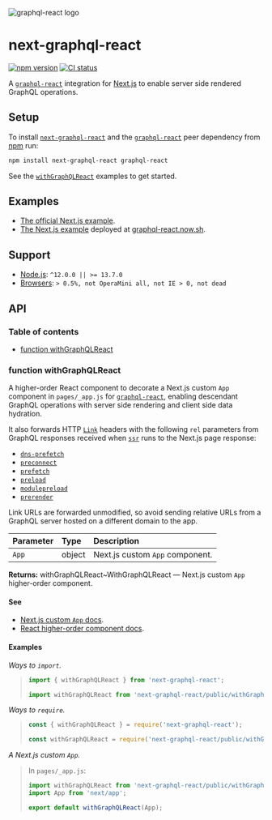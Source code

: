 ![graphql-react logo](https://cdn.jsdelivr.net/gh/jaydenseric/graphql-react@0.1.0/graphql-react-logo.svg)

# next-graphql-react

[![npm version](https://badgen.net/npm/v/next-graphql-react)](https://npm.im/next-graphql-react) [![CI status](https://github.com/jaydenseric/next-graphql-react/workflows/CI/badge.svg)](https://github.com/jaydenseric/next-graphql-react/actions)

A [`graphql-react`](https://npm.im/graphql-react) integration for [Next.js](https://nextjs.org) to enable server side rendered GraphQL operations.

## Setup

To install [`next-graphql-react`](https://npm.im/next-graphql-react) and the [`graphql-react`](https://npm.im/graphql-react) peer dependency from [npm](https://npmjs.com) run:

```sh
npm install next-graphql-react graphql-react
```

See the [`withGraphQLReact`](#function-withgraphqlapp) examples to get started.

## Examples

- [The official Next.js example](https://github.com/zeit/next.js/tree/canary/examples/with-graphql-react).
- [The Next.js example](https://github.com/jaydenseric/graphql-react-examples) deployed at [graphql-react.now.sh](https://graphql-react.now.sh).

## Support

- [Node.js](https://nodejs.org): `^12.0.0 || >= 13.7.0`
- [Browsers](https://npm.im/browserslist): `> 0.5%, not OperaMini all, not IE > 0, not dead`

## API

### Table of contents

- [function withGraphQLReact](#function-withgraphqlreact)

### function withGraphQLReact

A higher-order React component to decorate a Next.js custom `App` component in `pages/_app.js` for [`graphql-react`](https://npm.im/graphql-react), enabling descendant GraphQL operations with server side rendering and client side data hydration.

It also forwards HTTP [`Link`](https://developer.mozilla.org/en-US/docs/Web/HTTP/Headers/Link) headers with the following `rel` parameters from GraphQL responses received when [`ssr`](https://github.com/jaydenseric/graphql-react#function-ssr) runs to the Next.js page response:

- [`dns-prefetch`](https://html.spec.whatwg.org/dev/links.html#link-type-dns-prefetch)
- [`preconnect`](https://html.spec.whatwg.org/dev/links.html#link-type-preconnect)
- [`prefetch`](https://html.spec.whatwg.org/dev/links.html#link-type-prefetch)
- [`preload`](https://html.spec.whatwg.org/dev/links.html#link-type-preload)
- [`modulepreload`](https://html.spec.whatwg.org/dev/links.html#link-type-modulepreload)
- [`prerender`](https://html.spec.whatwg.org/dev/links.html#link-type-prerender)

Link URLs are forwarded unmodified, so avoid sending relative URLs from a GraphQL server hosted on a different domain to the app.

| Parameter | Type   | Description                     |
| :-------- | :----- | :------------------------------ |
| `App`     | object | Next.js custom `App` component. |

**Returns:** withGraphQLReact\~WithGraphQLReact — Next.js custom `App` higher-order component.

#### See

- [Next.js custom `App` docs](https://nextjs.org/docs#custom-app).
- [React higher-order component docs](https://reactjs.org/docs/higher-order-components).

#### Examples

_Ways to `import`._

> ```js
> import { withGraphQLReact } from 'next-graphql-react';
> ```
>
> ```js
> import withGraphQLReact from 'next-graphql-react/public/withGraphQLReact.js';
> ```

_Ways to `require`._

> ```js
> const { withGraphQLReact } = require('next-graphql-react');
> ```
>
> ```js
> const withGraphQLReact = require('next-graphql-react/public/withGraphQLReact');
> ```

_A Next.js custom `App`._

> In `pages/_app.js`:
>
> ```jsx
> import withGraphQLReact from 'next-graphql-react/public/withGraphQLReact.js';
> import App from 'next/app';
>
> export default withGraphQLReact(App);
> ```
